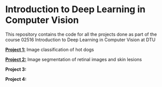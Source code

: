 # Introduction to Deep Learning in Computer Vision

This repository contains the code for all the projects done as part of the course 02516 Introduction to Deep Learning in Computer Vision at DTU

[**Project 1:**](https://github.com/lukyrasocha/02516-intro-to-dl-in-cv/blob/main/poster-1-hot-dawg/poster.pdf) Image classification of hot dogs

[**Project 2:**](https://github.com/lukyrasocha/02516-intro-to-dl-in-cv/tree/main/poster-2-segmentation) Image segmentation of retinal images and skin lesions

**Project 3:**

**Project 4:**
